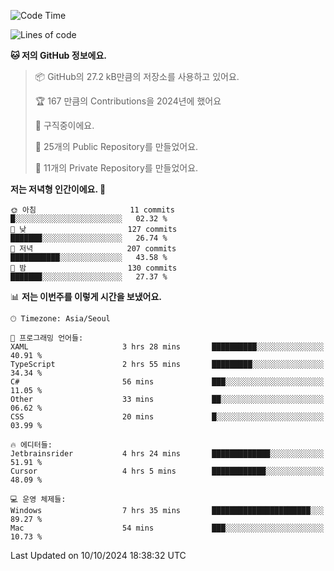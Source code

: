   <!--START_SECTION:waka-->
![Code Time](http://img.shields.io/badge/Code%20Time-870%20hrs%2053%20mins-blue)

![Lines of code](https://img.shields.io/badge/%EC%A0%80%EB%8A%94%20%EC%97%AC%ED%83%9C%EA%B9%8C%EC%A7%80%20-414.7%20thousand%20%EC%A4%84%EC%9D%98%20%EC%BD%94%EB%93%9C%EB%A5%BC%20%EC%9E%91%EC%84%B1%ED%96%88%EC%96%B4%EC%9A%94.-blue)

**🐱 저의 GitHub 정보에요.** 

> 📦 GitHub의 27.2 kB만큼의 저장소를 사용하고 있어요. 
 > 
> 🏆 167 만큼의 Contributions을 2024년에 했어요
 > 
> 💼 구직중이에요.
 > 
> 📜 25개의 Public Repository를 만들었어요. 
 > 
> 🔑 11개의 Private Repository를 만들었어요. 
 > 
**저는 저녁형 인간이에요. 🦉** 

```text
🌞 아침                     11 commits          █░░░░░░░░░░░░░░░░░░░░░░░░   02.32 % 
🌆 낮　                     127 commits         ███████░░░░░░░░░░░░░░░░░░   26.74 % 
🌃 저녁                     207 commits         ███████████░░░░░░░░░░░░░░   43.58 % 
🌙 밤　                     130 commits         ███████░░░░░░░░░░░░░░░░░░   27.37 % 
```


📊 **저는 이번주를 이렇게 시간을 보냈어요.** 

```text
🕑︎ Timezone: Asia/Seoul

💬 프로그래밍 언어들: 
XAML                     3 hrs 28 mins       ██████████░░░░░░░░░░░░░░░   40.91 % 
TypeScript               2 hrs 55 mins       █████████░░░░░░░░░░░░░░░░   34.34 % 
C#                       56 mins             ███░░░░░░░░░░░░░░░░░░░░░░   11.05 % 
Other                    33 mins             ██░░░░░░░░░░░░░░░░░░░░░░░   06.62 % 
CSS                      20 mins             █░░░░░░░░░░░░░░░░░░░░░░░░   03.99 % 

🔥 에디터들: 
Jetbrainsrider           4 hrs 24 mins       █████████████░░░░░░░░░░░░   51.91 % 
Cursor                   4 hrs 5 mins        ████████████░░░░░░░░░░░░░   48.09 % 

💻 운영 체제들: 
Windows                  7 hrs 35 mins       ██████████████████████░░░   89.27 % 
Mac                      54 mins             ███░░░░░░░░░░░░░░░░░░░░░░   10.73 % 
```


 Last Updated on 10/10/2024 18:38:32 UTC
<!--END_SECTION:waka-->

